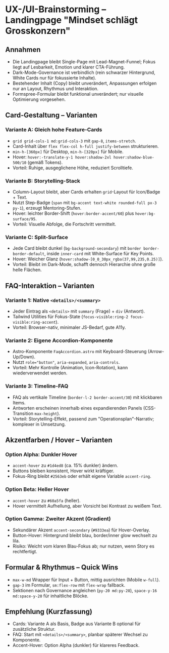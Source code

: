 # UX-/UI-Brainstorming – Landingpage "Mindset schlägt Grosskonzern"

## Annahmen
- Die Landingpage bleibt Single-Page mit Lead-Magnet-Funnel; Fokus liegt auf Lesbarkeit, Emotion und klarer CTA-Führung.
- Dark-Mode-Governance ist verbindlich (rein schwarzer Hintergrund, White Cards nur für fokussierte Inhalte).
- Bestehender Inhalt (Copy) bleibt unverändert, Anpassungen erfolgen nur an Layout, Rhythmus und Interaktion.
- Formspree-Formular bleibt funktional unverändert; nur visuelle Optimierung vorgesehen.

## Card-Gestaltung – Varianten

### Variante A: Gleich hohe Feature-Cards
- `grid grid-cols-1 md:grid-cols-3` mit `gap-8`, `items-stretch`.
- Card-Inhalt über `flex flex-col h-full justify-between` strukturieren.
- `min-h-[360px]` für Desktop, `min-h-[320px]` für Mobile.
- Hover: `hover:-translate-y-1 hover:shadow-2xl hover:shadow-blue-500/10` (gemäß Tokens).
- Vorteil: Ruhige, ausgeglichene Höhe, reduziert Scrolltiefe.

### Variante B: Storytelling-Stack
- Column-Layout bleibt, aber Cards erhalten `grid`-Layout für Icon/Badge + Text.
- Nutzt Step-Badge (`span` mit `bg-accent text-white rounded-full px-3 py-1`), erzeugt Mentoring-Stufen.
- Hover: leichter Border-Shift (`hover:border-accent/60`) plus `hover:bg-surface/95`.
- Vorteil: Visuelle Abfolge, die Fortschritt vermittelt.

### Variante C: Split-Surface
- Jede Card bleibt dunkel (`bg-background-secondary`) mit `border border-border-default`, inside `inner-card` mit White-Surface für Key Points.
- Hover: Weicher Glanz (`hover:shadow-[0_0_30px_rgba(37,99,235,0.25)]`).
- Vorteil: Bleibt im Dark-Mode, schafft dennoch Hierarchie ohne große helle Flächen.

## FAQ-Interaktion – Varianten

### Variante 1: Native `<details>/<summary>`
- Jeder Eintrag als `<details>` mit `summary` (Frage) + `div` (Antwort).
- Tailwind Utilities für Fokus-State (`focus-visible:ring-2 focus-visible:ring-accent`).
- Vorteil: Browser-nativ, minimaler JS-Bedarf, gute A11y.

### Variante 2: Eigene Accordion-Komponente
- Astro-Komponente `FaqAccordion.astro` mit Keyboard-Steuerung (Arrow-Up/Down).
- Nutzt `role="button"`, `aria-expanded`, `aria-controls`.
- Vorteil: Mehr Kontrolle (Animation, Icon-Rotation), kann wiederverwendet werden.

### Variante 3: Timeline-FAQ
- FAQ als vertikale Timeline (`border-l-2 border-accent/30`) mit klickbaren Items.
- Antworten erscheinen innerhalb eines expandierenden Panels (CSS-Transition `max-height`).
- Vorteil: Storytelling-Effekt, passend zum "Operationsplan"-Narrativ; komplexer in Umsetzung.

## Akzentfarben / Hover – Varianten

### Option Alpha: Dunkler Hover
- `accent-hover` zu `#1d4ed8` (ca. 15% dunkler) ändern.
- Buttons bleiben konsistent, Hover wirkt kräftiger.
- Fokus-Ring bleibt `#2563eb` oder erhält eigene Variable `accent-ring`.

### Option Beta: Heller Hover
- `accent-hover` zu `#60a5fa` (heller).
- Hover vermittelt Aufhellung, aber Vorsicht bei Kontrast zu weißem Text.

### Option Gamma: Zweiter Akzent (Gradient)
- Sekundärer Akzent `accent-secondary` (`#9333ea`) für Hover-Overlay.
- Button-Hover: Hintergrund bleibt blau, border/inner glow wechselt zu lila.
- Risiko: Weicht vom klaren Blau-Fokus ab; nur nutzen, wenn Story es rechtfertigt.

## Formular & Rhythmus – Quick Wins
- `max-w-md` Wrapper für Input + Button, mittig ausrichten (Mobile `w-full`).
- `gap-3` im Formular, `sm:flex-row` mit `flex-wrap` fallback.
- Sektionen nach Governance angleichen (`py-20 md:py-28`), `space-y-16 md:space-y-20` für inhaltliche Blöcke.

## Empfehlung (Kurzfassung)
- Cards: Variante A als Basis, Badge aus Variante B optional für zusätzliche Struktur.
- FAQ: Start mit `<details>/<summary>`, planbar späterer Wechsel zu Komponente.
- Accent-Hover: Option Alpha (dunkler) für klareres Feedback.
